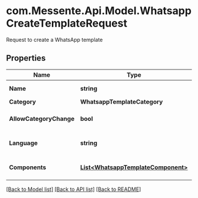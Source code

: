 # com.Messente.Api.Model.WhatsappCreateTemplateRequest
Request to create a WhatsApp template

## Properties

Name | Type | Description | Notes
------------ | ------------- | ------------- | -------------
**Name** | **string** | Name of the template | 
**Category** | **WhatsappTemplateCategory** |  | 
**AllowCategoryChange** | **bool** | Allow category change | [optional] [default to false]
**Language** | **string** | Language of the template | 
**Components** | [**List&lt;WhatsappTemplateComponent&gt;**](WhatsappTemplateComponent.md) | List of template components | 

[[Back to Model list]](../README.md#documentation-for-models) [[Back to API list]](../README.md#documentation-for-api-endpoints) [[Back to README]](../README.md)

